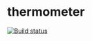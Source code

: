 # thermometer

[![Build status](https://ci.appveyor.com/api/projects/status/0ich9l0ythfbnc2r/branch/master?svg=true)](https://ci.appveyor.com/project/PhilKellner/thermometer/branch/master)
